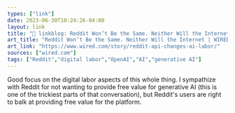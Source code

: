 ```yaml
---
types: ["link"]
date: 2023-06-30T10:24:26-04:00
layout: link
title: "🔗 linkblog: Reddit Won’t Be the Same. Neither Will the Internet | WIRED'"
art_title: "Reddit Won’t Be the Same. Neither Will the Internet | WIRED"
art_link: "https://www.wired.com/story/reddit-api-changes-ai-labor/"
sources: ["wired.com"]
tags: ["Reddit","digital labor","OpenAI","AI","generative AI"]
---
```

Good focus on the digital labor aspects of this whole thing. I sympathize with Reddit for not wanting to provide free value for generative AI (this is one of the trickiest parts of that conversation), but Reddit's users are right to balk at providing free value for the platform.  
 
